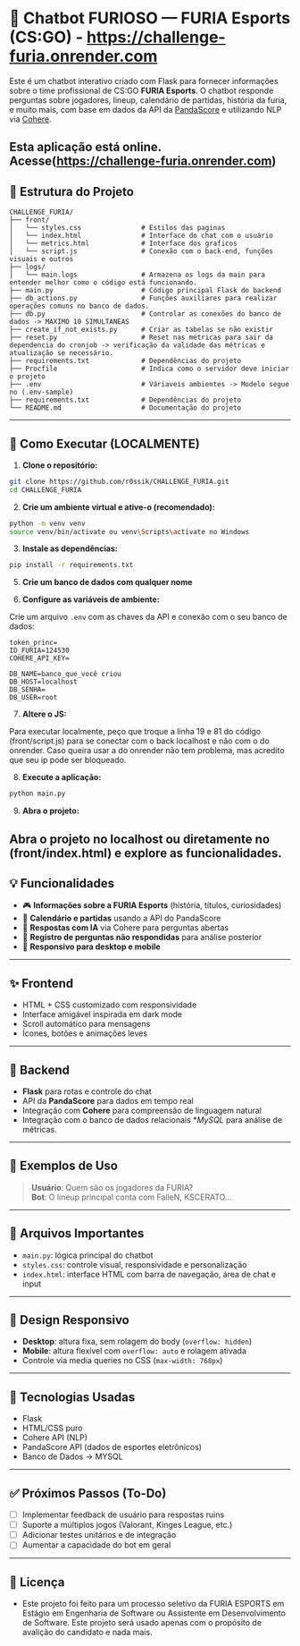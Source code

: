 
# 🤖 Chatbot FURIOSO — FURIA Esports (CS:GO) - https://challenge-furia.onrender.com

Este é um chatbot interativo criado com Flask para fornecer informações sobre o time profissional de CS:GO **FURIA Esports**. O chatbot responde perguntas sobre jogadores, lineup, calendário de partidas, história da furia, e muito mais, com base em dados da API da [PandaScore](https://developers.pandascore.co/) e utilizando NLP via [Cohere](https://docs.cohere.com/).

Esta aplicação está online. Acesse(https://challenge-furia.onrender.com)
---

## 📁 Estrutura do Projeto

```
CHALLENGE_FURIA/
├── front/
│   └── styles.css               # Estilos das paginas
│   └── index.html               # Interface do chat com o usuário
│   └── metrics.html             # Interface dos graficos 
│   └── script.js                # Conexão com o back-end, funções visuais e outros
├── logs/
│   └── main.logs                # Armazena os logs da main para entender melhor como o código está funcionando.
├── main.py                      # Código principal Flask do backend
├── db_actions.py                # Funções auxiliares para realizar operações comuns no banco de dados.
├── db.py                        # Controlar as conexões do banco de dados -> MAXIMO 10 SIMULTANEAS
├── create_if_not_exists.py      # Criar as tabelas se não existir
├── reset.py                     # Reset nas métricas para sair da dependencia do cronjob -> verificação da validade das métricas e atualização se necessário.
├── requirements.txt             # Dependências do projeto
├── Procfile                     # Indica como o servidor deve iniciar o projeto
├── .env                         # Váriaveis ambientes -> Modelo segue no (.env-sample)
├── requirements.txt             # Dependências do projeto
└── README.md                    # Documentação do projeto
```

---

## 🚀 Como Executar (LOCALMENTE)

1. **Clone o repositório:**

```bash
git clone https://github.com/r0ssik/CHALLENGE_FURIA.git
cd CHALLENGE_FURIA
```

2. **Crie um ambiente virtual e ative-o (recomendado):**

```bash
python -m venv venv
source venv/bin/activate ou venv\Scripts\activate no Windows
```

3. **Instale as dependências:**

```bash
pip install -r requirements.txt
```

5. **Crie um banco de dados com qualquer nome**

6. **Configure as variáveis de ambiente:**

Crie um arquivo `.env` com as chaves da API e conexão com o seu banco de dados:

```
token_princ=
ID_FURIA=124530
COHERE_API_KEY=

DB_NAME=banco_que_você criou
DB_HOST=localhost
DB_SENHA= 
DB_USER=root
```

7. **Altere o JS:**

Para executar localmente, peço que troque a linha 19 e 81 do código (front/script.js) para se conectar com o back localhost e não com o do onrender. Caso queira usar a do
onrender não tem problema, mas acredito que seu ip pode ser bloqueado. 

8. **Execute a aplicação:**

```bash
python main.py
```

9. **Abra o projeto:**

Abra o projeto no localhost ou diretamente no (front/index.html) e explore as funcionalidades.
---

## 💡 Funcionalidades

- 🎮 **Informações sobre a FURIA Esports** (história, títulos, curiosidades)
- 📅 **Calendário e partidas** usando a API do PandaScore
- 🧠 **Respostas com IA** via Cohere para perguntas abertas
- 📝 **Registro de perguntas não respondidas** para análise posterior
- 📱 **Responsivo para desktop e mobile**

---

## ✨ Frontend

- HTML + CSS customizado com responsividade
- Interface amigável inspirada em dark mode
- Scroll automático para mensagens
- Ícones, botões e animações leves

---

## 🔧 Backend

- **Flask** para rotas e controle do chat
- API da **PandaScore** para dados em tempo real
- Integração com **Cohere** para compreensão de linguagem natural
- Integração com o banco de dados relacionais **MySQL* para análise de métricas.

---

## 🧪 Exemplos de Uso

> **Usuário**: Quem são os jogadores da FURIA?  
> **Bot**: O lineup principal conta com FalleN, KSCERATO...

---

## 📂 Arquivos Importantes

- `main.py`: lógica principal do chatbot
- `styles.css`: controle visual, responsividade e personalização
- `index.html`: interface HTML com barra de navegação, área de chat e input

---

## 📱 Design Responsivo

- **Desktop**: altura fixa, sem rolagem do body (`overflow: hidden`)
- **Mobile**: altura flexível com `overflow: auto` e rolagem ativada
- Controle via media queries no CSS (`max-width: 768px`)

---

## 🧩 Tecnologias Usadas

- Flask
- HTML/CSS puro
- Cohere API (NLP)
- PandaScore API (dados de esportes eletrônicos)
- Banco de Dados -> MYSQL

---

## ✅ Próximos Passos (To-Do)

- [ ] Implementar feedback de usuário para respostas ruins
- [ ] Suporte a múltiplos jogos (Valorant, Kinges League, etc.)
- [ ] Adicionar testes unitários e de integração
- [ ] Aumentar a capacidade do bot em geral

---

## 📄 Licença

- Este projeto foi feito para um processo seletivo da FURIA ESPORTS em Estágio em Engenharia de Software ou Assistente em Desenvolvimento de Software. Este projeto será usado apenas com o propósito de avalição do candidato e nada mais.